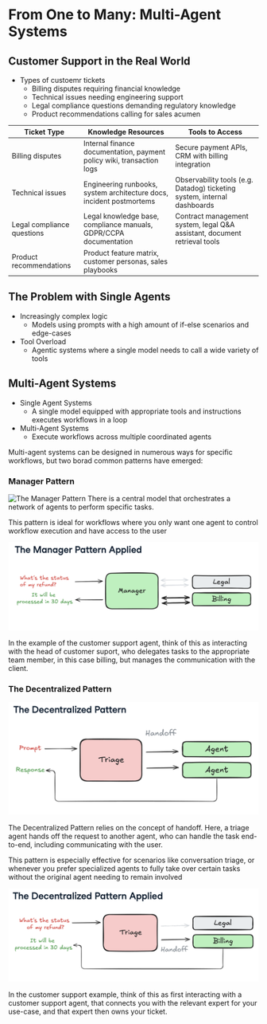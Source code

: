 # From One to Many: Multi-Agent Systems

## Customer Support in the Real World
- Types of custoemr tickets
    - Billing disputes requiring financial knowledge
    - Technical issues needing engineering support
    - Legal compliance questions demanding regulatory knowledge
    - Product recommendations calling for sales acumen

|Ticket Type|Knowledge Resources|Tools to Access|
|---|---|---|
|Billing disputes|Internal finance documentation, payment policy wiki, transaction logs|Secure payment APIs, CRM with billing integration|
|Technical issues|Engineering runbooks, system architecture docs, incident postmortems|Observability tools (e.g. Datadog) ticketing system, internal dashboards|
|Legal compliance questions|Legal knowledge base, compliance manuals, GDPR/CCPA documentation|Contract management system, legal Q&A assistant, document retrieval tools|
|Product recommendations|Product feature matrix, customer personas, sales playbooks|

## The Problem with Single Agents
- Increasingly complex logic
    - Models using prompts with a high amount of if-else scenarios and edge-cases
- Tool Overload
    - Agentic systems where a single model needs to call a wide variety of tools

## Multi-Agent Systems
- Single Agent Systems
    - A single model equipped with appropriate tools and instructions executes workflows in a loop
- Multi-Agent Systems
    - Execute workflows across multiple coordinated agents

Multi-agent systems can be designed in numerous ways for specific workflows, but two borad common patterns have emerged:

### Manager Pattern

![The Manager Pattern](<he Manager Pattern.png>)
There is a central model that orchestrates a network of agents to perform specific tasks.

This pattern is ideal for workflows where you only want one agent to control workflow execution and have access to the user

![The Manager Pattern Applied](<The Manager Pattern Applied.png>)

In the example of the customer support agent, think of this as interacting with the head of customer suport, who delegates tasks to the appropriate team member, in this case billing, but manages the communication with the client.

### The Decentralized Pattern

![The Decentralized Pattern](<The Decentralized Pattern.png>)

The Decentralized Pattern relies on the concept of handoff. Here, a triage agent hands off the request to another agent, who can handle the task end-to-end, including communicating with the user.

This pattern is especially effective for scenarios like conversation triage, or whenever you prefer specialized agents to fully take over certain tasks without the original agent needing to remain involved

![The Decentralized Pattern Applied](<The Decentralized Pattern Applied.png>)

In the customer support example, think of this as first interacting with a customer support agent, that connects you with the relevant expert for your use-case, and that expert then owns your ticket.
